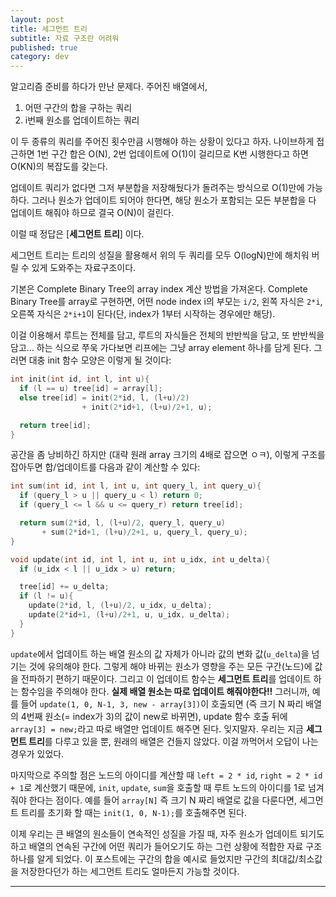 ```yaml
---
layout: post
title: 세그먼트 트리
subtitle: 자료 구조란 어려워
published: true
category: dev
---
```

 알고리즘 준비를 하다가 만난 문제다. 주어진 배열에서,

  1. 어떤 구간의 합을 구하는 쿼리
  2. i번째 원소를 업데이트하는 쿼리

 이 두 종류의 쿼리를 주어진 횟수만큼 시행해야 하는 상황이 있다고
 하자. 나이브하게 접근하면 1번 구간 합은 O(N), 2번 업데이트에 O(1)이
 걸리므로 K번 시행한다고 하면 O(KN)의 복잡도를 갖는다.

 업데이트 쿼리가 없다면 그저 부분합을 저장해뒀다가 돌려주는 방식으로
 O(1)만에 가능하다. 그러나 원소가 업데이트 되어야 한다면, 해당 원소가
 포함되는 모든 부분합을 다 업데이트 해줘야 하므로 결국 O(N)이 걸린다.

 이럴 때 정답은 [**세그먼트 트리**] 이다.

 세그먼트 트리는 트리의 성질을 활용해서 위의 두 쿼리를 모두
 O(logN)만에 해치워 버릴 수 있게 도와주는 자료구조이다.

 기본은 Complete Binary Tree의 array index 계산 방법을
 가져온다. Complete Binary Tree를 array로 구현하면, 어떤 node index
 i의 부모는 `i/2`, 왼쪽 자식은 `2*i`, 오른쪽 자식은 `2*i+1`이 된다(단,
 index가 1부터 시작하는 경우에만 해당).

 이걸 이용해서 루트는 전체를 담고, 루트의 자식들은 전체의 반반씩을
 담고, 또 반반씩을 담고... 하는 식으로 쭈욱 가다보면 리프에는 그냥
 array element 하나를 담게 된다. 그러면 대충 init 함수 모양은 이렇게
 될 것이다:

```c++
int init(int id, int l, int u){
  if (l == u) tree[id] = array[l];
  else tree[id] = init(2*id, l, (l+u)/2)
                + init(2*id+1, (l+u)/2+1, u);

  return tree[id];
}
```

 공간을 좀 낭비하긴 하지만 (대략 원래 array 크기의 4배로 잡으면 ㅇㅋ),
 이렇게 구조를 잡아두면 합/업데이트를 다음과 같이 계산할 수 있다:

```c++
int sum(int id, int l, int u, int query_l, int query_u){
  if (query_l > u || query_u < l) return 0;
  if (query_l <= l && u <= query_r) return tree[id];

  return sum(2*id, l, (l+u)/2, query_l, query_u)
       + sum(2*id+1, (l+u)/2+1, u, query_l, query_u);
}

void update(int id, int l, int u, int u_idx, int u_delta){
  if (u_idx < l || u_idx > u) return;

  tree[id] += u_delta;
  if (l != u){
    update(2*id, l, (l+u)/2, u_idx, u_delta);
	update(2*id+1, (l+u)/2+1, u, u_idx, u_delta);
  }
}
```

 `update`에서 업데이트 하는 배열 원소의 값 자체가 아니라 값의 변화
 값(`u_delta`)을 넘기는 것에 유의해야 한다. 그렇게 해야 바뀌는 원소가
 영향을 주는 모든 구간(노드)에 값을 전파하기 편하기 때문이다. 그리고
 이 업데이트 함수는 **세그먼트 트리**를 업데이트 하는 함수임을
 주의해야 한다. **실제 배열 원소는 따로 업데이트 해줘야한다!!**
 그러니까, 예를 들어 `update(1, 0, N-1, 3, new - array[3])`이 호출되면
 (즉 크기 N 짜리 배열의 4번째 원소(= index가 3)의 값이 new로 바뀌면),
 update 함수 호출 뒤에 `array[3] = new;`라고 따로 배열만 업데이트
 해주면 된다. 잊지말자. 우리는 지금 **세그먼트 트리**를 다루고 있을
 뿐, 원래의 배열은 건들지 않았다. 이걸 까먹어서 오답이 나는 경우가
 있었다.

 마지막으로 주의할 점은 노드의 아이디를 계산할 때 `left = 2 * id`,
 `right = 2 * id + 1`로 계산했기 때문에, `init`, `update`, `sum`을
 호출할 때 루트 노드의 아이디를 1로 넘겨줘야 한다는 점이다. 예를 들어
 `array[N]` 즉 크기 N 짜리 배열로 값을 다룬다면, 세그먼트 트리를
 초기화 할 때는 `init(1, 0, N-1);`를 호출해주면 된다.

 이제 우리는 큰 배열의 원소들이 연속적인 성질을 가질 때, 자주 원소가
 업데이트 되기도 하고 배열의 연속된 구간에 어떤 쿼리가 들어오기도 하는
 그런 상황에 적합한 자료 구조 하나를 알게 되었다. 이 포스트에는 구간의
 합을 예시로 들었지만 구간의 최대값/최소값을 저장한다던가 하는
 세그먼트 트리도 얼마든지 가능할 것이다.

---
